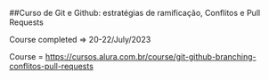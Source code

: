 ##Curso de Git e Github: estratégias de ramificação, Conflitos e Pull Requests

Course completed => 20-22/July/2023

Course = https://cursos.alura.com.br/course/git-github-branching-conflitos-pull-requests